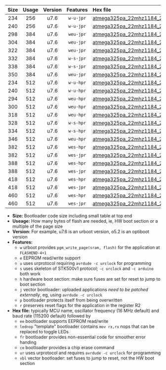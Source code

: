 |Size|Usage|Version|Features|Hex file|
|:-:|:-:|:-:|:-:|:--|
|234|256|u7.6|`w-u-jpr`|[atmega325pa_22mhz1184_230400bps_ur_vbl.hex](https://raw.githubusercontent.com/stefanrueger/urboot/main//atmega325pa_22mhz1184_230400bps_ur_vbl.hex)|
|240|256|u7.6|`w-u-jpr`|[atmega325pa_22mhz1184_230400bps_lednop_ur_vbl.hex](https://raw.githubusercontent.com/stefanrueger/urboot/main//atmega325pa_22mhz1184_230400bps_lednop_ur_vbl.hex)|
|298|384|u7.6|`weu-jpr`|[atmega325pa_22mhz1184_230400bps_ee_ur_vbl.hex](https://raw.githubusercontent.com/stefanrueger/urboot/main//atmega325pa_22mhz1184_230400bps_ee_ur_vbl.hex)|
|304|384|u7.6|`weu-jpr`|[atmega325pa_22mhz1184_230400bps_ee_lednop_ur_vbl.hex](https://raw.githubusercontent.com/stefanrueger/urboot/main//atmega325pa_22mhz1184_230400bps_ee_lednop_ur_vbl.hex)|
|322|384|u7.6|`weu-jpr`|[atmega325pa_22mhz1184_230400bps_ee_lednop_fr_ur_vbl.hex](https://raw.githubusercontent.com/stefanrueger/urboot/main//atmega325pa_22mhz1184_230400bps_ee_lednop_fr_ur_vbl.hex)|
|332|384|u7.6|`w-s-jpr`|[atmega325pa_22mhz1184_230400bps_vbl.hex](https://raw.githubusercontent.com/stefanrueger/urboot/main//atmega325pa_22mhz1184_230400bps_vbl.hex)|
|338|384|u7.6|`w-s-jpr`|[atmega325pa_22mhz1184_230400bps_lednop_vbl.hex](https://raw.githubusercontent.com/stefanrueger/urboot/main//atmega325pa_22mhz1184_230400bps_lednop_vbl.hex)|
|350|384|u7.6|`weu-jpr`|[atmega325pa_22mhz1184_230400bps_ee_lednop_fr_ce_ur_vbl.hex](https://raw.githubusercontent.com/stefanrueger/urboot/main//atmega325pa_22mhz1184_230400bps_ee_lednop_fr_ce_ur_vbl.hex)|
|234|512|u7.6|`w-u-hpr`|[atmega325pa_22mhz1184_230400bps_ur.hex](https://raw.githubusercontent.com/stefanrueger/urboot/main//atmega325pa_22mhz1184_230400bps_ur.hex)|
|240|512|u7.6|`w-u-hpr`|[atmega325pa_22mhz1184_230400bps_lednop_ur.hex](https://raw.githubusercontent.com/stefanrueger/urboot/main//atmega325pa_22mhz1184_230400bps_lednop_ur.hex)|
|294|512|u7.6|`weu-hpr`|[atmega325pa_22mhz1184_230400bps_ee_ur.hex](https://raw.githubusercontent.com/stefanrueger/urboot/main//atmega325pa_22mhz1184_230400bps_ee_ur.hex)|
|300|512|u7.6|`weu-hpr`|[atmega325pa_22mhz1184_230400bps_ee_lednop_ur.hex](https://raw.githubusercontent.com/stefanrueger/urboot/main//atmega325pa_22mhz1184_230400bps_ee_lednop_ur.hex)|
|318|512|u7.6|`weu-hpr`|[atmega325pa_22mhz1184_230400bps_ee_lednop_fr_ur.hex](https://raw.githubusercontent.com/stefanrueger/urboot/main//atmega325pa_22mhz1184_230400bps_ee_lednop_fr_ur.hex)|
|328|512|u7.6|`w-s-hpr`|[atmega325pa_22mhz1184_230400bps.hex](https://raw.githubusercontent.com/stefanrueger/urboot/main//atmega325pa_22mhz1184_230400bps.hex)|
|334|512|u7.6|`w-s-hpr`|[atmega325pa_22mhz1184_230400bps_lednop.hex](https://raw.githubusercontent.com/stefanrueger/urboot/main//atmega325pa_22mhz1184_230400bps_lednop.hex)|
|346|512|u7.6|`weu-hpr`|[atmega325pa_22mhz1184_230400bps_ee_lednop_fr_ce_ur.hex](https://raw.githubusercontent.com/stefanrueger/urboot/main//atmega325pa_22mhz1184_230400bps_ee_lednop_fr_ce_ur.hex)|
|382|512|u7.6|`wes-hpr`|[atmega325pa_22mhz1184_230400bps_ee.hex](https://raw.githubusercontent.com/stefanrueger/urboot/main//atmega325pa_22mhz1184_230400bps_ee.hex)|
|382|512|u7.6|`wes-jpr`|[atmega325pa_22mhz1184_230400bps_ee_vbl.hex](https://raw.githubusercontent.com/stefanrueger/urboot/main//atmega325pa_22mhz1184_230400bps_ee_vbl.hex)|
|388|512|u7.6|`wes-hpr`|[atmega325pa_22mhz1184_230400bps_ee_lednop.hex](https://raw.githubusercontent.com/stefanrueger/urboot/main//atmega325pa_22mhz1184_230400bps_ee_lednop.hex)|
|388|512|u7.6|`wes-jpr`|[atmega325pa_22mhz1184_230400bps_ee_lednop_vbl.hex](https://raw.githubusercontent.com/stefanrueger/urboot/main//atmega325pa_22mhz1184_230400bps_ee_lednop_vbl.hex)|
|418|512|u7.6|`wes-hpr`|[atmega325pa_22mhz1184_230400bps_ee_lednop_fr.hex](https://raw.githubusercontent.com/stefanrueger/urboot/main//atmega325pa_22mhz1184_230400bps_ee_lednop_fr.hex)|
|418|512|u7.6|`wes-jpr`|[atmega325pa_22mhz1184_230400bps_ee_lednop_fr_vbl.hex](https://raw.githubusercontent.com/stefanrueger/urboot/main//atmega325pa_22mhz1184_230400bps_ee_lednop_fr_vbl.hex)|
|460|512|u7.6|`wes-hpr`|[atmega325pa_22mhz1184_230400bps_ee_lednop_fr_ce.hex](https://raw.githubusercontent.com/stefanrueger/urboot/main//atmega325pa_22mhz1184_230400bps_ee_lednop_fr_ce.hex)|
|460|512|u7.6|`wes-jpr`|[atmega325pa_22mhz1184_230400bps_ee_lednop_fr_ce_vbl.hex](https://raw.githubusercontent.com/stefanrueger/urboot/main//atmega325pa_22mhz1184_230400bps_ee_lednop_fr_ce_vbl.hex)|

- **Size:** Bootloader code size including small table at top end
- **Useage:** How many bytes of flash are needed, ie, HW boot section or a multiple of the page size
- **Version:** For example, u7.6 is an urboot version, o5.2 is an optiboot version
- **Features:**
  + `w` urboot provides `pgm_write_page(sram, flash)` for the application at `FLASHEND-4+1`
  + `e` EEPROM read/write support
  + `u` uses urprotocol requiring `avrdude -c urclock` for programming
  + `s` uses skeleton of STK500v1 protocol; `-c urclock` and `-c arduino` both work
  + `h` hardware boot section: make sure fuses are set for reset to jump to boot section
  + `j` vector bootloader: uploaded applications *need to be patched externally*, eg, using `avrdude -c urclock`
  + `p` bootloader protects itself from being overwritten
  + `r` preserves reset flags for the application in the register R2
- **Hex file:** typically MCU name, oscillator frequency (16 MHz default) and baud rate (115200 default) followed by
  + `ee` bootloader supports EEPROM read/write
  + `lednop` "template" bootloader contains `mov rx,rx` nops that can be replaced to toggle LEDs
  + `fr` bootloader provides non-essential code for smoother error handing
  + `ce` bootloader provides a chip erase command
  + `ur` uses urprotocol and requires `avrdude -c urclock` for programming
  + `vbl` vector bootloader: set fuses to jump to reset, not the HW boot section
